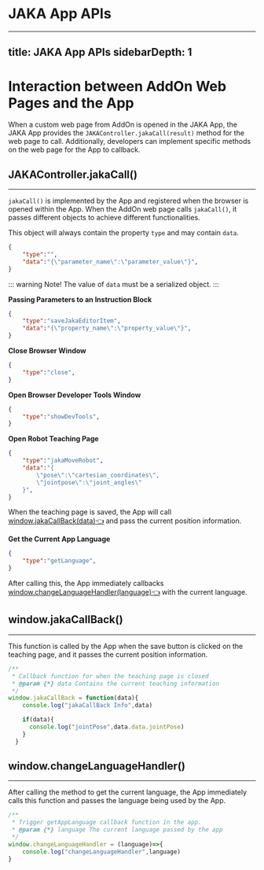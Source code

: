 # JAKA App APIs

---

title: JAKA App APIs
sidebarDepth: 1
---

# Interaction between AddOn Web Pages and the App

When a custom web page from AddOn is opened in the JAKA App, the JAKA App provides the `JAKAController.jakaCall(result)` method for the web page to call. Additionally, developers can implement specific methods on the web page for the App to callback.

## JAKAController.jakaCall()
---

`jakaCall()` is implemented by the App and registered when the browser is opened within the App. When the AddOn web page calls `jakaCall()`, it passes different objects to achieve different functionalities.

This object will always contain the property `type` and may contain `data`.

```json
{
    "type":"",
    "data":"{\"parameter_name\":\"parameter_value\"}",
}
```

::: warning Note!
    The value of `data` must be a serialized object.
:::

**Passing Parameters to an Instruction Block**
```json
{
    "type":"saveJakaEditorItem",
    "data":"{\"property_name\":\"property_value\"}",
}
```

**Close Browser Window**
``` json
{
    "type":"close",
}
```

**Open Browser Developer Tools Window**
```json
{
    "type":"showDevTools",
}
```

**Open Robot Teaching Page**
```json
{
    "type":"jakaMoveRobot",
    "data":"{
        \"pose\":\"cartesian_coordinates\",
        \"jointpose\":\"joint_angles\"
    }",
}
```
When the teaching page is saved, the App will call [window.jakaCallBack(data):point_left:](./AppAPI.html#window-jakacallback) and pass the current position information.

**Get the Current App Language**
```json
{
    "type":"getLanguage",
}
```
After calling this, the App immediately callbacks [window.changeLanguageHandler(language):point_left:](./AppAPI.html#window-changelanuagehandler) with the current language.

## window.jakaCallBack()
---
This function is called by the App when the save button is clicked on the teaching page, and it passes the current position information.

```js
/**
 * Callback function for when the teaching page is closed
 * @param {*} data Contains the current teaching information
 */
window.jakaCallBack = function(data){
    console.log("jakaCallBack Info",data)

    if(data){
      console.log("jointPose",data.data.jointPose)
    }
  }
```

## window.changeLanguageHandler()
---
After calling the method to get the current language, the App immediately calls this function and passes the language being used by the App.

```js
/**
 * Trigger getAppLanguage callback function in the app.
 * @param {*} language The current language passed by the app
 */
window.changeLanguageHandler = (language)=>{
    console.log("changeLanguageHandler",language)
}
```